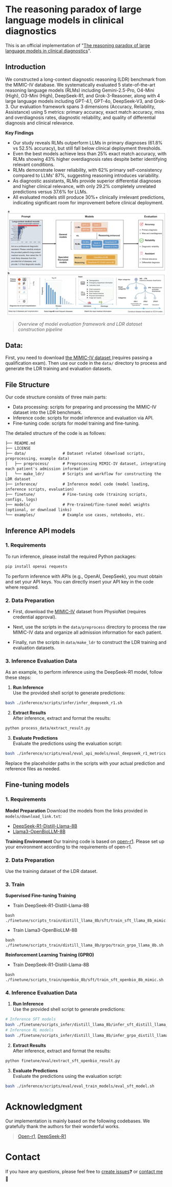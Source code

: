 # The reasoning paradox of large language models in clinical diagnostics

This is an official implementation of "[The reasoning paradox of large language models in clinical diagnostics]()".

## Introduction

We constructed a long-context diagnostic reasoning (LDR) benchmark from the MIMIC-IV database. We systematically evaluated 5 state-of-the-art reasoning language models (RLMs) including Gemini-2.5-Pro, O4-Mini (High), O3-Mini (High), DeepSeek-R1, and Grok-3-Reasoner, along with 4 large language models including GPT-4.1, GPT-4o, DeepSeek-V3, and Grok-3. Our evaluation framework spans 3 dimensions (Accuracy, Reliability, Assistance) using 5 metrics: primary accuracy, exact match accuracy, miss and overdiagnosis rates, diagnostic reliability, and quality of differential diagnosis and clinical relevance.

**Key Findings**

- Our study reveals RLMs outperform LLMs in primary diagnoses (61.8% vs 52.5% accuracy), but still fall below clinical deployment thresholds.
- Even the best models achieve less than 25% exact match accuracy, with RLMs showing 43% higher overdiagnosis rates despite better identifying relevant conditions.
- RLMs demonstrate lower reliability, with 62% primary self-consistency compared to LLMs' 87%, suggesting reasoning introduces variability.
- As diagnostic assistants, RLMs provide superior differential diagnoses and higher clinical relevance, with only 29.2% completely unrelated predictions versus 37.6% for LLMs.
- All evaluated models still produce 30%+ clinically irrelevant predictions, indicating significant room for improvement before clinical deployment.

![Overview of model evaluation framework and LDR dataset construction pipeline](image/main_pipeline.jpg)
> *Overview of model evaluation framework and LDR dataset construction pipeline*

## Data:

First, you need to download [the MIMIC-IV dataset ](https://physionet.org/content/mimiciv/2.2/) (requires passing a qualification exam).
Then use our code in the `data/` directory to process and generate the LDR training and evaluation datasets.


## File Structure
Our code structure consists of three main parts: 
- Data processing: scripts for preparing and processing the MIMIC-IV dataset into the LDR benchmark.
- Inference code: scripts for model inference and evaluation via API.
- Fine-tuning code: scripts for model training and fine-tuning.

The detailed structure of the code is as follows:

```
├── README.md
├── LICENSE
├── data/                # Dataset related (download scripts, preprocessing, example data)
│   ├── preprocess/      # Preprocessing MIMIC-IV dataset, integrating each patient's admission information
│   └── make_ldr/        # Scripts and workflow for constructing the LDR dataset
├── inference/           # Inference model code (model loading, inference scripts, evaluation)
├── finetune/            # Fine-tuning code (training scripts, configs, logs)
├── models/              # Pre-trained/fine-tuned model weights (optional, or download links)
└── examples/            # Example use cases, notebooks, etc.
```

## Inference API models
### 1. Requirements
To run inference, please install the required Python packages:

```bash
pip install openai requests
```

To perform inference with APIs (e.g., OpenAI, DeepSeek), you must obtain and set your API keys. You can directly insert your API key in the code where required.

### 2. Data Preparation
- First, download the [MIMIC-IV](https://physionet.org/content/mimiciv/2.2/) dataset from PhysioNet (requires credential approval).

- Next, use the scripts in the `data/preprocess` directory to process the raw MIMIC-IV data and organize all admission information for each patient.

- Finally, run the scripts in `data/make_ldr` to construct the LDR training and evaluation datasets.

### 3. Inference Evaluation Data
As an example, to perform inference using the DeepSeek-R1 model, follow these steps:

1. **Run Inference**  
  Use the provided shell script to generate predictions:
  ```bash
  bash ./inference/scripts/infer/infer_deepseek_r1.sh
  ```

2. **Extract Results**  
  After inference, extract and format the results:
  ```bash
  python process_data/extract_result.py
  ```

3. **Evaluate Predictions**  
  Evaluate the predictions using the evaluation script:
  ```bash
  bash ./inference/scripts/eval/eval_api_models/eval_deepseek_r1_metrics.sh
  ```

Replace the placeholder paths in the scripts with your actual prediction and reference files as needed.


##  Fine-tuning models
### 1. Requirements
**Model Preparation**
Download the models from the links provided in `models/download_link.txt`:
- [DeepSeek-R1-Distill-Llama-8B](https://huggingface.co/deepseek-ai/DeepSeek-R1-Distill-Llama-8B)
- [Llama3-OpenBioLLM-8B](https://huggingface.co/aaditya/Llama3-OpenBioLLM-8B)

**Training Environment**
Our training code is based on [open-r1](https://github.com/huggingface/open-r). Please set up your environment according to the requirements of open-r1.

### 2. Data Preparation

Use the training dataset of the LDR dataset.

### 3. Train

**Supervised Fine-tuning Training**

- Train DeepSeek-R1-Distill-Llama-8B
```
bash ./finetune/scripts_train/distill_llama_8b/sft/train_sft_llama_8b_mimic.sh
```
- Train Llama3-OpenBioLLM-8B
```
bash ./finetune/scripts_train/distill_llama_8b/grpo/train_grpo_llama_8b.sh
```

**Reinforcement Learning Training (GPRO)**
- Train DeepSeek-R1-Distill-Llama-8B
```
bash ./finetune/scripts_train/openbio_8b/sft/train_sft_openbio_8b_mimic.sh
```
### 4. Inference Evaluation Data

1. **Run Inference**  
  Use the provided shell script to generate predictions:
  ```bash
  # Inference SFT models
  bash ./finetune/scripts_infer/distill_llama_8b/infer_sft_distill_llama_api_data.sh
  # Inference RL models
  bash ./finetune/scripts_infer/distill_llama_8b/infer_grpo_distill_llama_8b_model.sh
  ```

2. **Extract Results**  
  After inference, extract and format the results:
  ```bash
  python finetune/eval/extract_sft_openbio_result.py
  ```

3. **Evaluate Predictions**  
  Evaluate the predictions using the evaluation script:
  ```bash
  bash ./inference/scripts/eval/eval_train_models/eval_sft_model.sh
  ```


<!-- # Citation
If you find this project useful for your research, please consider citing:
```
@inproceedings{shuai2025MedLDR,
  title={Uncovering the Limits of Reasoning Large Language Models in Medical Diagnostics},
  author={Hongyu Zhuo, Shuai Wu, Meng Lou, Yizhou Yu},
  booktitle={},
  year={2025}
}
``` -->

# Acknowledgment
Our implementation is mainly based on the following codebases. We gratefully thank the authors for their wonderful works.
> [Open-r1](https://github.com/huggingface/open-r1), [DeepSeek-R1](https://github.com/deepseek-ai/DeepSeek-R1)

# Contact

If you have any questions, please feel free to [create issues]()❓ or [contact me](u3010415@connect.hku.hk) 📧